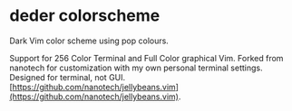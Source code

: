 # deder colorscheme

Dark Vim color scheme using pop colours.

Support for 256 Color Terminal and Full Color graphical Vim.
Forked from nanotech for customization with my own personal terminal settings.  Designed for terminal, not GUI.
[https://github.com/nanotech/jellybeans.vim](https://github.com/nanotech/jellybeans.vim).
